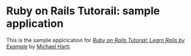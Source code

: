 # Ruby on Rails Tutorail: sample application

This is the sample applcication for [*Ruby on Rails Tutorial: Learn Rails by Example*](http://railstutorial.org/) by [Michael Hartl](http://michalehartl.com/).
